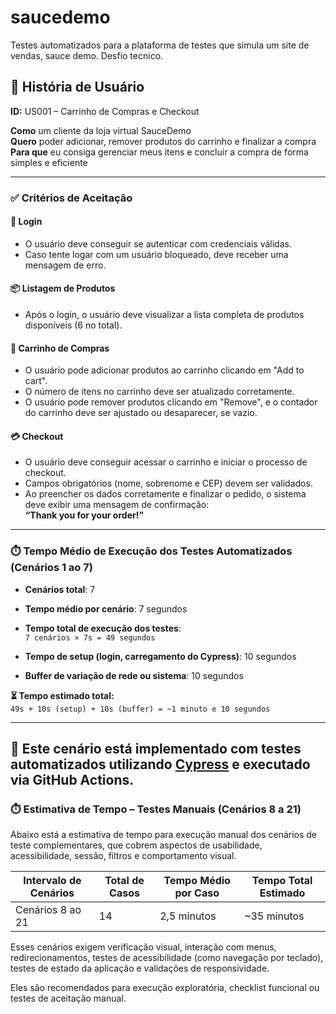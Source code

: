 # saucedemo
Testes automatizados para a plataforma de testes que simula um site de vendas, sauce demo. Desfio tecnico.

## 🧾 História de Usuário

**ID:** US001 – Carrinho de Compras e Checkout

**Como** um cliente da loja virtual SauceDemo  
**Quero** poder adicionar, remover produtos do carrinho e finalizar a compra  
**Para que** eu consiga gerenciar meus itens e concluir a compra de forma simples e eficiente

---

### ✅ Critérios de Aceitação

#### 🔐 Login
- O usuário deve conseguir se autenticar com credenciais válidas.
- Caso tente logar com um usuário bloqueado, deve receber uma mensagem de erro.

#### 📦 Listagem de Produtos
- Após o login, o usuário deve visualizar a lista completa de produtos disponíveis (6 no total).

#### 🛒 Carrinho de Compras
- O usuário pode adicionar produtos ao carrinho clicando em "Add to cart".
- O número de itens no carrinho deve ser atualizado corretamente.
- O usuário pode remover produtos clicando em "Remove", e o contador do carrinho deve ser ajustado ou desaparecer, se vazio.

#### 💳 Checkout
- O usuário deve conseguir acessar o carrinho e iniciar o processo de checkout.
- Campos obrigatórios (nome, sobrenome e CEP) devem ser validados.
- Ao preencher os dados corretamente e finalizar o pedido, o sistema deve exibir uma mensagem de confirmação:  
  **“Thank you for your order!”**

---

### ⏱️ Tempo Médio de Execução dos Testes Automatizados (Cenários 1 ao 7)

- **Cenários total**: 7  
- **Tempo médio por cenário**: 7 segundos  
- **Tempo total de execução dos testes**:  
  `7 cenários × 7s = 49 segundos`

- **Tempo de setup (login, carregamento do Cypress)**: 10 segundos  
- **Buffer de variação de rede ou sistema**: 10 segundos  

**⏳ Tempo estimado total:**  
`49s + 10s (setup) + 10s (buffer) = ~1 minuto e 10 segundos`

---
📁 Este cenário está implementado com testes automatizados utilizando [Cypress](https://www.cypress.io) e executado via GitHub Actions.
---

### ⏱️ Estimativa de Tempo – Testes Manuais (Cenários 8 a 21)

Abaixo está a estimativa de tempo para execução manual dos cenários de teste complementares, que cobrem aspectos de usabilidade, acessibilidade, sessão, filtros e comportamento visual.

| Intervalo de Cenários | Total de Casos | Tempo Médio por Caso | Tempo Total Estimado |
|------------------------|----------------|------------------------|------------------------|
| Cenários 8 ao 21       | 14             | 2,5 minutos            | ~35 minutos            |

Esses cenários exigem verificação visual, interação com menus, redirecionamentos, testes de acessibilidade (como navegação por teclado), testes de estado da aplicação e validações de responsividade.

Eles são recomendados para execução exploratória, checklist funcional ou testes de aceitação manual.
